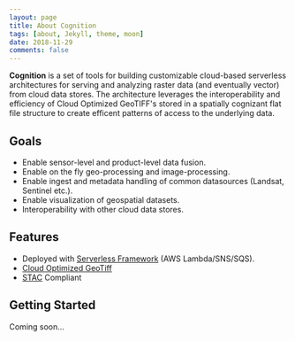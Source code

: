 ```yaml
---
layout: page
title: About Cognition
tags: [about, Jekyll, theme, moon]
date: 2018-11-29
comments: false
---
```


**Cognition** is a set of tools for building customizable cloud-based serverless architectures for
serving and analyzing raster data (and eventually vector) from cloud data stores.  The architecture leverages the interoperability and efficiency of Cloud Optimized GeoTIFF's stored in a spatially cognizant flat file structure to create efficent patterns of access to the underlying data.  

## Goals
* Enable sensor-level and product-level data fusion.
* Enable on the fly geo-processing and image-processing.
* Enable ingest and metadata handling of common datasources (Landsat, Sentinel etc.).
* Enable visualization of geospatial datasets.
* Interoperability with other cloud data stores.

## Features
* Deployed with [Serverless Framework](https://serverless.com/) (AWS Lambda/SNS/SQS).
* [Cloud Optimized GeoTiff](http://www.cogeo.org/)
* [STAC](https://github.com/radiantearth/stac-spec) Compliant

## Getting Started
Coming soon...
